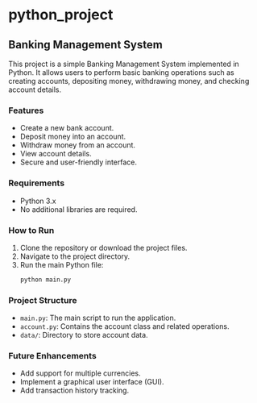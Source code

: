 # python_project
## Banking Management System

This project is a simple Banking Management System implemented in Python. It allows users to perform basic banking operations such as creating accounts, depositing money, withdrawing money, and checking account details.

### Features
- Create a new bank account.
- Deposit money into an account.
- Withdraw money from an account.
- View account details.
- Secure and user-friendly interface.

### Requirements
- Python 3.x
- No additional libraries are required.

### How to Run
1. Clone the repository or download the project files.
2. Navigate to the project directory.
3. Run the main Python file:
    ```bash
    python main.py
    ```

### Project Structure
- `main.py`: The main script to run the application.
- `account.py`: Contains the account class and related operations.
- `data/`: Directory to store account data.

### Future Enhancements
- Add support for multiple currencies.
- Implement a graphical user interface (GUI).
- Add transaction history tracking.

